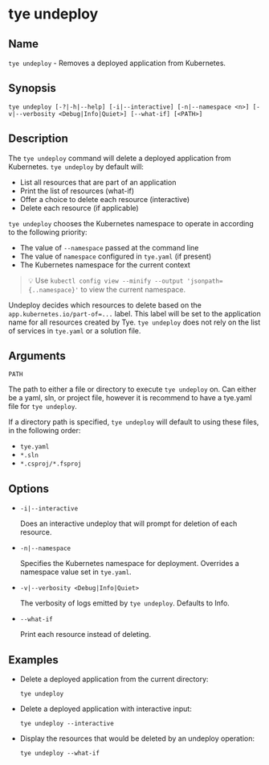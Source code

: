 # tye undeploy

## Name

`tye undeploy` - Removes a deployed application from Kubernetes.

## Synopsis 

```text
tye undeploy [-?|-h|--help] [-i|--interactive] [-n|--namespace <n>] [-v|--verbosity <Debug|Info|Quiet>] [--what-if] [<PATH>]
```

## Description

The `tye undeploy` command will delete a deployed application from Kubernetes. `tye undeploy` by default will:

- List all resources that are part of an application
- Print the list of resources (what-if)
- Offer a choice to delete each resource (interactive)
- Delete each resource (if applicable)

`tye undeploy` chooses the Kubernetes namespace to operate in according to the following priority:

- The value of `--namespace` passed at the command line
- The value of `namespace` configured in `tye.yaml` (if present)
- The Kubernetes namespace for the current context

> :bulb: Use `kubectl config view --minify --output 'jsonpath={..namespace}'` to view the current namespace.

Undeploy decides which resources to delete based on the `app.kubernetes.io/part-of=...` label. This label will be set to the application name for all resources created by Tye. `tye undeploy` does not rely on the list of services in `tye.yaml` or a solution file. 

## Arguments

`PATH`

The path to either a file or directory to execute `tye undeploy` on. Can either be a yaml, sln, or project file, however it is recommend to have a tye.yaml file for `tye undeploy`.

If a directory path is specified, `tye undeploy` will default to using these files, in the following order:

- `tye.yaml`
- `*.sln`
- `*.csproj/*.fsproj`

## Options

- `-i|--interactive`

    Does an interactive undeploy that will prompt for deletion of each resource.

- `-n|--namespace`
  
    Specifies the Kubernetes namespace for deployment. Overrides a namespace value set in `tye.yaml`.

- `-v|--verbosity <Debug|Info|Quiet>`

    The verbosity of logs emitted by `tye undeploy`. Defaults to Info.

- `--what-if`

    Print each resource instead of deleting.

## Examples

- Delete a deployed application from the current directory:

    ```text
    tye undeploy
    ```

- Delete a deployed application with interactive input:

    ```text
    tye undeploy --interactive
    ```

- Display the resources that would be deleted by an undeploy operation:

    ```text
    tye undeploy --what-if
    ```
